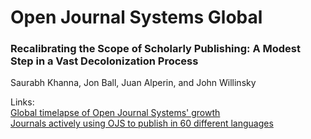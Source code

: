 # Open Journal Systems Global

### Recalibrating the Scope of Scholarly Publishing: A Modest Step in a Vast Decolonization Process 
Saurabh Khanna, Jon Ball, Juan Alperin, and John Willinsky  

  
  Links:  
  [Global timelapse of Open Journal Systems' growth](https://pkp.sfu.ca/ojs/stats/)  
  [Journals actively using OJS to publish in 60 different languages](https://docs.google.com/document/d/103l90P0OuM0muOsmUYlnProG_Xo9yBR4IQ6INB21WaE/edit)
